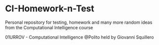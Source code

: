 # CI-Homework-n-Test
Personal repository for testing, homework and many more random ideas from the Computational Intelligence course

01URROV - Computational Intelligence @Polito
held by Giovanni Squillero